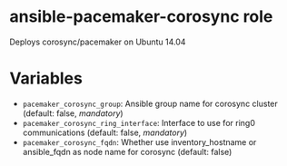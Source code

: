 ansible-pacemaker-corosync role
===============================

Deploys corosync/pacemaker on Ubuntu 14.04

# Variables

- `pacemaker_corosync_group`: Ansible group name for corosync cluster (default: false, *mandatory*)
- `pacemaker_corosync_ring_interface`: Interface to use for ring0 communications (default: false, *mandatory*)
- `pacemaker_corosync_fqdn`: Whether use inventory_hostname or ansible_fqdn as node name for corosync (default: false)

